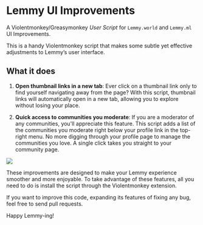 # Lemmy UI Improvements

A Violentmonkey/Greasymonkey _User Script_ for `Lemmy.world` and `Lemmy.ml` UI Improvements.

This is a handy Violentmonkey script that makes some subtle yet effective adjustments to Lemmy’s user interface.

## What it does

1. **Open thumbnail links in a new tab**: Ever click on a thumbnail link only to find yourself navigating away from the page? With this script, thumbnail links will automatically open in a new tab, allowing you to explore without losing your place.

2. **Quick access to communities you moderate**: If you are a moderator of any communities, you'll appreciate this feature. This script adds a list of the communities you moderate right below your profile link in the top-right menu. No more digging through your profile page to manage the communities you love. A single click takes you straight to your community page.

![](https://github.com/lawrence-lemmy/lemmy-ui-improvements/assets/142999064/c86caef6-0c1a-420f-b0ed-2fb013238aa2)

These improvements are designed to make your Lemmy experience smoother and more enjoyable. To take advantage of these features, all you need to do is install the script through the Violentmonkey extension.

If you want to improve this code, expanding its features of fixing any bug, feel free to send pull requests.

Happy Lemmy-ing!

